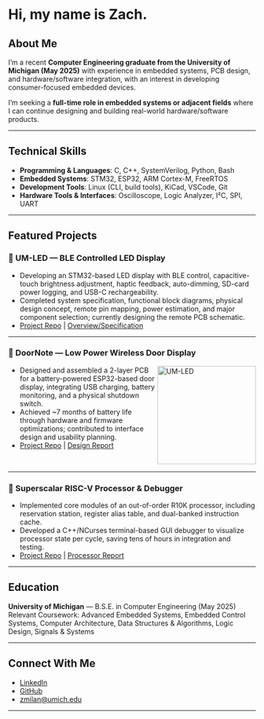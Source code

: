 # Hi, my name is Zach.

## About Me
I’m a recent **Computer Engineering graduate from the University of Michigan (May 2025)** with experience in embedded systems, PCB design, and hardware/software integration, with an interest in developing consumer-focused embedded devices. 

I’m seeking a **full-time role in embedded systems or adjacent fields** where I can continue designing and building real-world hardware/software products.


---

## Technical Skills
- **Programming & Languages**: C, C++, SystemVerilog, Python, Bash  
- **Embedded Systems**: STM32, ESP32, ARM Cortex-M, FreeRTOS  
- **Development Tools**: Linux (CLI, build tools), KiCad, VSCode, Git  
- **Hardware Tools & Interfaces**: Oscilloscope, Logic Analyzer, I²C, SPI, UART  



---

## Featured Projects

### 🔹 UM-LED — BLE Controlled LED Display
- Developing an STM32-based LED display with BLE control, capacitive-touch brightness adjustment, haptic feedback, auto-dimming, SD-card power logging, and USB-C rechargeability.  
- Completed system specification, functional block diagrams, physical design concept, remote pin mapping, power estimation, and major component selection; currently designing the remote PCB schematic.  
- [Project Repo](https://github.com/zachmilan/UM-LED) | [Overview/Specification](https://github.com/zachmilan/UM-LED)  



---

### 🔹 DoorNote — Low Power Wireless Door Display 
<img align="right" src="https://github.com/zachmilan/DoorNote/blob/main/images/IMG_1364%20(1).jpg" alt="UM-LED" width="200"/>

- Designed and assembled a 2-layer PCB for a battery-powered ESP32-based door display, integrating USB charging, battery monitoring, and a physical shutdown switch.  
- Achieved ~7 months of battery life through hardware and firmware optimizations; contributed to interface design and usability planning.  
- [Project Repo](https://github.com/zachmilan/DoorNote) | [Design Report](https://github.com/zachmilan/DoorNote/docs/placeholder.txt)  

<br clear="both"/>



---

### 🔹 Superscalar RISC-V Processor & Debugger  
- Implemented core modules of an out-of-order R10K processor, including reservation station, register alias table, and dual-banked instruction cache.  
- Developed a C++/NCurses terminal-based GUI debugger to visualize processor state per cycle, saving tens of hours in integration and testing.  
- [Project Repo](https://github.com/zachmilan/Superscalar-RISCV) | [Processor Report](https://github.com/zachmilan/Superscalar-RISCV/docs/placeholder.txt)  

---

## Education
**University of Michigan** — B.S.E. in Computer Engineering (May 2025)  
Relevant Coursework: Advanced Embedded Systems, Embedded Control Systems, Computer Architecture, Data Structures & Algorithms, Logic Design, Signals & Systems  

---

## Connect With Me
-  [LinkedIn](https://www.linkedin.com/in/zachary-milan/)  
-  [GitHub](https://github.com/zachmilan)  
-  zmilan@umich.edu  

---
